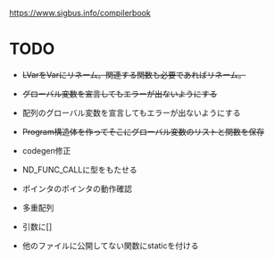 https://www.sigbus.info/compilerbook

# TODO

* ~~LVarをVarにリネーム。関連する関数も必要であればリネーム。~~
* ~~グローバル変数を宣言してもエラーが出ないようにする~~
* 配列のグローバル変数を宣言してもエラーが出ないようにする
* ~~Program構造体を作ってそこにグローバル変数のリストと関数を保存~~
* codegen修正

* ND_FUNC_CALLに型をもたせる
* ポインタのポインタの動作確認
* 多重配列
* 引数に[]

* 他のファイルに公開してない関数にstaticを付ける
